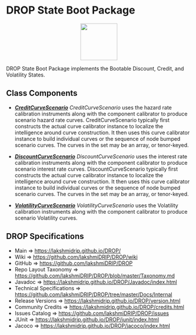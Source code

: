 # DROP State Boot Package

<p align="center"><img src="https://github.com/lakshmiDRIP/DROP/blob/master/DRIP_Logo.gif?raw=true" width="100"></p>

DROP State Boot Package implements the Bootable Discount, Credit, and Volatility States.


## Class Components

 * [***CreditCurveScenario***](https://github.com/lakshmiDRIP/DROP/tree/master/src/main/java/org/drip/state/boot/CreditCurveScenario.java)
 <i>CreditCurveScenario</i> uses the hazard rate calibration instruments along with the component calibrator
 to produce scenario hazard rate curves. CreditCurveScenario typically first constructs the actual curve
 calibrator instance to localize the intelligence around curve construction. It then uses this curve
 calibrator instance to build individual curves or the sequence of node bumped scenario curves. The curves in
 the set may be an array, or tenor-keyed.

 * [***DiscountCurveScenario***](https://github.com/lakshmiDRIP/DROP/tree/master/src/main/java/org/drip/state/boot/DiscountCurveScenario.java)
 <i>DiscountCurveScenario</i> uses the interest rate calibration instruments along with the component
 calibrator to produce scenario interest rate curves. DiscountCurveScenario typically first constructs the
 actual curve calibrator instance to localize the intelligence around curve construction. It then uses this
 curve calibrator instance to build individual curves or the sequence of node bumped scenario curves. The
 curves in the set may be an array, or tenor-keyed.

 * [***VolatilityCurveScenario***](https://github.com/lakshmiDRIP/DROP/tree/master/src/main/java/org/drip/state/boot/VolatilityCurveScenario.java)
 <i>VolatilityCurveScenario</i> uses the Volatility calibration instruments along with the component
 calibrator to produce scenario Volatility curves.


## DROP Specifications

 * Main                     => https://lakshmidrip.github.io/DROP/
 * Wiki                     => https://github.com/lakshmiDRIP/DROP/wiki
 * GitHub                   => https://github.com/lakshmiDRIP/DROP
 * Repo Layout Taxonomy     => https://github.com/lakshmiDRIP/DROP/blob/master/Taxonomy.md
 * Javadoc                  => https://lakshmidrip.github.io/DROP/Javadoc/index.html
 * Technical Specifications => https://github.com/lakshmiDRIP/DROP/tree/master/Docs/Internal
 * Release Versions         => https://lakshmidrip.github.io/DROP/version.html
 * Community Credits        => https://lakshmidrip.github.io/DROP/credits.html
 * Issues Catalog           => https://github.com/lakshmiDRIP/DROP/issues
 * JUnit                    => https://lakshmidrip.github.io/DROP/junit/index.html
 * Jacoco                   => https://lakshmidrip.github.io/DROP/jacoco/index.html
